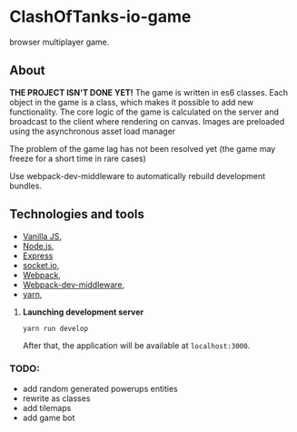 # ClashOfTanks-io-game
browser multiplayer game. 

## About
**THE PROJECT ISN'T DONE YET!** The game is written in es6 classes.
Each object in the game is a class, which makes it possible to add new functionality.
The core logic of the game is calculated on the server and broadcast to the client where rendering on canvas.
Images are preloaded using the asynchronous asset load manager

The problem of the game lag has not been resolved yet (the game may freeze for a short time in rare cases)

Use webpack-dev-middleware to automatically rebuild development bundles.


## Technologies and tools

- [Vanilla JS](https://en.wikipedia.org/wiki/JavaScript),
- [Node.js](https://nodejs.org/),
- [Express](https://express.org/)
- [socket.io](https://socket.io/),
- [Webpack](https://webpack.js.org/),
- [Webpack-dev-middleware](https://github.com/webpack/webpack-dev-middleware),
- [yarn](https://yarnpkg.com/),


1. **Launching development server**

    ```
    yarn run develop
   ```

    After that, the application will be available at `localhost:3000`.
    
### TODO:
* add random generated powerups entities
* rewrite as classes
* add tilemaps
* add game bot
